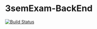 # 3semExam-BackEnd
[![Build Status](https://travis-ci.com/CarolineHoeg/3semExam-BackEnd.svg?branch=master)](https://travis-ci.com/CarolineHoeg/3semExam-BackEnd)
